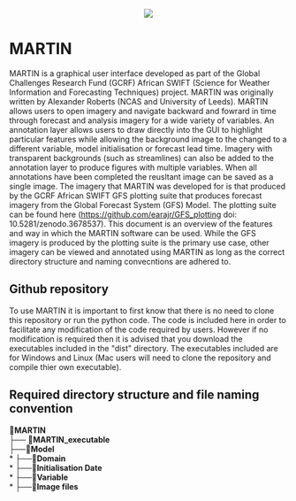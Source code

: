 <p align="center">
  <img src="https://github.com/earajr/MARTIN/blob/master/resources/MARTINlogo_small.png?raw=true">
</p>

# MARTIN

MARTIN is a graphical user interface developed as part of the Global Challenges Research Fund (GCRF) African SWIFT (Science for Weather Information and Forecasting Techniques) project. MARTIN was originally written by Alexander Roberts (NCAS and University of Leeds). MARTIN allows users to open imagery and navigate backward and fowrard in time through forecast and analysis imagery for a wide variety of variables. An annotation layer allows users to draw directly into the GUI to highlight particular features while allowing the background image to the changed to a different variable, model initialisation or forecast lead time. Imagery with transparent backgrounds (such as streamlines) can also be added to the annotation layer to produce figures with multiple variables. When all annotations have been completed the reusltant image can be saved as a single image.
The imagery that MARTIN was developed for is that produced by the GCRF African SWIFT GFS plotting suite that produces forecast imagery from the Global Forecast System (GFS) Model. The plotting suite can be found here (https://github.com/earajr/GFS_plotting doi: 10.5281/zenodo.3678537). This document is an overview of the features and way in which the MARTIN software can be used. While the GFS imagery is produced by the plotting suite is the primary use case, other imagery can be viewed and annotated using MARTIN as long as the correct directory structure and naming convecntions are adhered to.

## Github repository

To use MARTIN it is important to first know that there is no need to clone this repository or run the python code. The code is included here in order to facilitate any modification of the code required by users. However if no modification is required then it is advised that you download the executables included in the "dist" directory. The executables included are for Windows and Linux (Mac users will need to clone the repository and compile thier own executable). 

## Required directory structure and file naming convention

📂**MARTIN**  
├── 📜**MARTIN_executable**  
├──📂**Model**  
    * ├──📂**Domain**  
        * ├──📂**Initialisation Date**  
            * ├──📂**Variable**  
                * ├──📜**Image files**  
